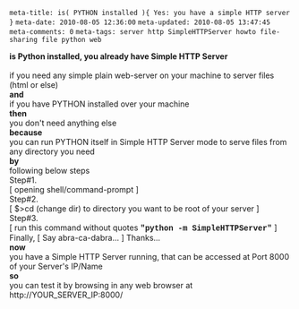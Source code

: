 ```meta-title: is( PYTHON installed ){ Yes: you have a simple HTTP server }```
```meta-date: 2010-08-05 12:36:00```
```meta-updated: 2010-08-05 13:47:45```
```meta-comments: 0```
```meta-tags: server http SimpleHTTPServer howto file-sharing file python web```


<div class="css-full-post-content js-full-post-content">

<b>is Python installed, you already have Simple HTTP Server</b><br /><br />if you need any simple plain web-server on your machine to server files (html or else)<br /><b>and</b><br />if you have PYTHON installed over your machine<br /><b>then</b><br />you don't need anything else<br /><b>because</b><br />you can run PYTHON itself in Simple HTTP Server mode to serve files from any directory you need<br /><b>by</b><br />following below steps<br />Step#1.<br />[ opening shell/command-prompt ]<br />Step#2.<br />[ $&gt;cd (change dir) to directory you want to be root of your server ]<br />Step#3.<br />[ run this command without quotes <b><span style="font-family: &quot;Courier New&quot;,Courier,monospace;">"python -m SimpleHTTPServer"</span></b> ]<br />Finally, [ Say abra-ca-dabra... ] Thanks...<br /><b>now</b><br />you have a Simple HTTP Server running, that can be accessed at Port 8000 of your Server's IP/Name<br /><b>so</b><br />you can test it by browsing in any web browser at http://YOUR_SERVER_IP:8000/

</div>

